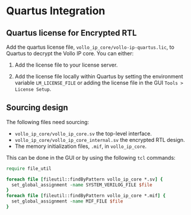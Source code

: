 # Quartus Integration

## Quartus license for Encrypted RTL

Add the quartus license file, `vollo_ip_core/vollo-ip-quartus.lic`, to Quartus to decrypt the Vollo IP core. You can either:

1. Add the license file to your license server.

2. Add the license file locally within Quartus by setting the environment variable `LM_LICENSE_FILE` or adding
   the license file in the GUI `Tools > License Setup`.

## Sourcing design

The following files need sourcing:

- `vollo_ip_core/vollo_ip_core.sv` the top-level interface.
- `vollo_ip_core/vollo_ip_core_internal.sv` the encrypted RTL design.
- The memory initialization files, `.mif`, in `vollo_ip_core`.

This can be done in the GUI or by using the following `tcl` commands:

```tcl
require file_util

foreach file [fileutil::findByPattern vollo_ip_core *.sv] {
  set_global_assignment -name SYSTEM_VERILOG_FILE $file
}
foreach file [fileutil::findByPattern vollo_ip_core *.mif] {
  set_global_assignment -name MIF_FILE $file
}
```
